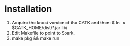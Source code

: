 Installation
============
1. Acquire the latest version of the GATK and then:
        $ ln -s $GATK_HOME/dist/*.jar lib/
2. Edit Makefile to point to Spark.
3. make pkg && make run
